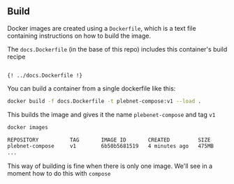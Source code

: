 ## Build

Docker images are created using a `Dockerfile`, which is a text file containing instructions on how to build the image. 

The `docs.Dockerfile` (in the base of this repo) includes this container's build recipe


```docker

{! ../docs.Dockerfile !}

```

You can build a container from a single dockerfile like this:

```sh
docker build -f docs.Dockerfile -t plebnet-compose:v1 --load .
```

This builds the image and gives it the name `plebenet-compose` and tag `v1`

```sh
docker images

REPOSITORY          TAG       IMAGE ID       CREATED         SIZE
plebnet-compose     v1        6b50b5681519   4 minutes ago   475MB
...
```

This way of building is fine when there is only one image. We'll see in a moment how to do this with `compose`

